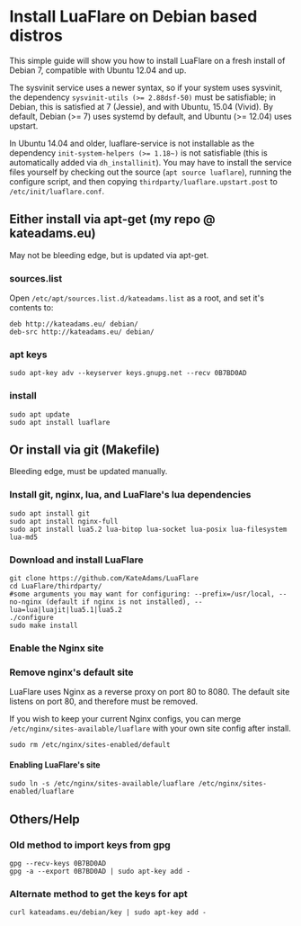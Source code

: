# Install LuaFlare on Debian based distros

This simple guide will show you how to install LuaFlare on a fresh install of Debian 7, compatible with Ubuntu 12.04 and up.

The sysvinit service uses a newer syntax, so if your system uses sysvinit, the dependency `sysvinit-utils (>= 2.88dsf-50)` must be satisfiable;
in Debian, this is satisfied at 7 (Jessie), and with Ubuntu, 15.04 (Vivid).
By default, Debian (>= 7) uses systemd by default, and Ubuntu (>= 12.04) uses upstart.

In Ubuntu 14.04 and older, luaflare-service is not installable
as the dependency `init-system-helpers (>= 1.18~)` is not satisfiable
(this is automatically added via `dh_installinit`).
You may have to install the service files yourself by checking out the source
(`apt source luaflare`), running the configure script, and then
copying `thirdparty/luaflare.upstart.post` to `/etc/init/luaflare.conf`.

## Either install via apt-get (my repo @ kateadams.eu)

May not be bleeding edge, but is updated via apt-get.

### sources.list

Open `/etc/apt/sources.list.d/kateadams.list` as a root, and set it's contents to:

    deb http://kateadams.eu/ debian/
    deb-src http://kateadams.eu/ debian/

### apt keys

    sudo apt-key adv --keyserver keys.gnupg.net --recv 0B7BD0AD

### install

    sudo apt update
    sudo apt install luaflare

## Or install via git (Makefile)

Bleeding edge, must be updated manually.

### Install git, nginx, lua, and LuaFlare's lua dependencies

    sudo apt install git
    sudo apt install nginx-full
    sudo apt install lua5.2 lua-bitop lua-socket lua-posix lua-filesystem lua-md5

### Download and install LuaFlare

    git clone https://github.com/KateAdams/LuaFlare
    cd LuaFlare/thirdparty/
    #some arguments you may want for configuring: --prefix=/usr/local, --no-nginx (default if nginx is not installed), --lua=lua|luajit|lua5.1|lua5.2
    ./configure 
    sudo make install

### Enable the Nginx site

### Remove nginx's default site

LuaFlare uses Nginx as a reverse proxy on port 80 to 8080.  The default site listens on port 80, and therefore must be removed.

If you wish to keep your current Nginx configs, you can merge `/etc/nginx/sites-available/luaflare` with your own site config after install.

    sudo rm /etc/nginx/sites-enabled/default

#### Enabling LuaFlare's site

    sudo ln -s /etc/nginx/sites-available/luaflare /etc/nginx/sites-enabled/luaflare


## Others/Help

### Old method to import keys from gpg

	gpg --recv-keys 0B7BD0AD
	gpg -a --export 0B7BD0AD | sudo apt-key add -

### Alternate method to get the keys for apt

    curl kateadams.eu/debian/key | sudo apt-key add -
